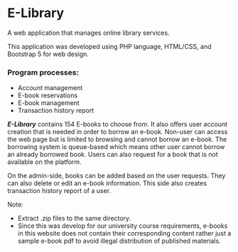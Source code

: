 # E-Library
A web application that manages online library services.

This application was developed using PHP language, HTML/CSS, and Bootstrap 5 for web design.

### Program processes:
- Account management
- E-book reservations
- E-book management
- Transaction history report

**_E-Library_** contains 154 E-books to choose from. 
It also offers user account creation that is needed in order to borrow an e-book. 
Non-user can access the web page but is limited to browsing and cannot borrow an e-book. 
The borrowing system is queue-based which means other user cannot borrow an already borrowed book. 
Users can also request for a book that is not available on the platform.

On the admin-side, books can be added based on the user requests. They can also delete or edit an e-book
information. This side also creates transaction history report of a user.

Note:

- Extract .zip files to the same directory.
- Since this was develop for our university course requirements, e-books in this website does not contain their corresponding content rather just a sample e-book pdf to avoid illegal distribution of published materials.

